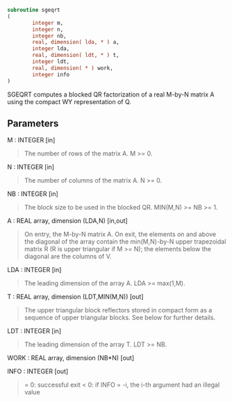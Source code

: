 ```fortran
subroutine sgeqrt
(
        integer m,
        integer n,
        integer nb,
        real, dimension( lda, * ) a,
        integer lda,
        real, dimension( ldt, * ) t,
        integer ldt,
        real, dimension( * ) work,
        integer info
)
```

SGEQRT computes a blocked QR factorization of a real M-by-N matrix A
using the compact WY representation of Q.

## Parameters
M : INTEGER [in]
> The number of rows of the matrix A.  M >= 0.

N : INTEGER [in]
> The number of columns of the matrix A.  N >= 0.

NB : INTEGER [in]
> The block size to be used in the blocked QR.  MIN(M,N) >= NB >= 1.

A : REAL array, dimension (LDA,N) [in,out]
> On entry, the M-by-N matrix A.
> On exit, the elements on and above the diagonal of the array
> contain the min(M,N)-by-N upper trapezoidal matrix R (R is
> upper triangular if M >= N); the elements below the diagonal
> are the columns of V.

LDA : INTEGER [in]
> The leading dimension of the array A.  LDA >= max(1,M).

T : REAL array, dimension (LDT,MIN(M,N)) [out]
> The upper triangular block reflectors stored in compact form
> as a sequence of upper triangular blocks.  See below
> for further details.

LDT : INTEGER [in]
> The leading dimension of the array T.  LDT >= NB.

WORK : REAL array, dimension (NB*N) [out]

INFO : INTEGER [out]
> = 0:  successful exit
> < 0:  if INFO = -i, the i-th argument had an illegal value
